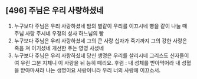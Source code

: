 ## [496] 주님은 우리 사랑하셨네

1) 누구보다 주님은 우리 사랑하셨네 밤의 별같이 우리를 이끄시네 빵을 같이 나눌 때 주님 사랑 주시네 우정의 성사 하느님의 빵
2) 누구보다 주님은 우리 사랑하셨네 그의 큰 사랑 십자가 죽기까지 그의 강한 사랑은 죽음 쳐 이기셨네 개선한 주는 영영 사셨네
3) 누구보다 주님은 우리 사랑하셨네 당신 생명은 우리를 살리시네 그리스도 신자들이여 우린 그분 지체니 이 사랑을 뉘 능히 떼리요. 
후렴 : 내 성체를 받아먹어라 내 성혈을 받아마셔라 나는 생명이요 사랑이니라 우리 너의 사랑에 이끄소서.
